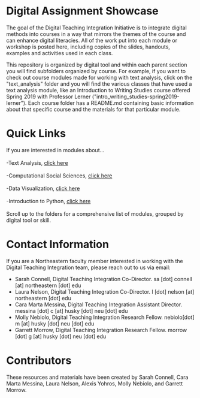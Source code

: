 # Digital Assignment Showcase

The goal of the Digital Teaching Integration Initiative is to integrate digital methods into courses in a way that mirrors the themes of the course and can enhance digital literacies.  All of the work put into each module or workshop is posted here, including copies of the slides, handouts, examples and activities used in each class.

This repository is organized by digital tool and within each parent section you will find subfolders organized by course. For example, if you want to check out course modules made for working with text analysis, click on the "text_analysis" folder and you will find the various classes that have used a text analysis module, like an Introduction to Writing Studies course offered Spring 2019 with Professor Lerner ("intro_writing_studies-spring2019-lerner"). Each course folder has a README.md containing basic information about that specific course and the materials for that particular module.

# Quick Links

If you are interested in modules about...
<br>
<br>
-Text Analysis, [click here](https://github.com/NULabNortheastern/digitalassignmentshowcase/tree/master/text_analysis)
<br>
<br>
-Computational Social Sciences, [click here](https://github.com/NULabNortheastern/digitalassignmentshowcase/tree/master/intro_computational_social_sciences)
<br>
<br>
-Data Visualization, [click here](https://github.com/NULabNortheastern/digitalassignmentshowcase/tree/master/data_visualization)
<br>
<br>
-Introduction to Python, [click here](https://github.com/NULabNortheastern/digitalassignmentshowcase/tree/master/intro_python)
<br>
<br>
Scroll up to the folders for a comprehensive list of modules, grouped by digital tool or skill. 
<br>

# Contact Information

If you are a Northeastern faculty member interested in working with the Digital Teaching Integration team, please reach out to us via email:

- Sarah Connell, Digital Teaching Integration Co-Director. sa [dot] connell [at] northeastern [dot] edu
- Laura Nelson, Digital Teaching Integration Co-Director. l [dot] nelson [at] northeastern [dot] edu
- Cara Marta Messina, Digital Teaching Integration Assistant Director. messina [dot] c [at] husky [dot] neu [dot] edu
- Molly Nebiolo, Digital Teaching Integration Research Fellow. nebiolo[dot] m [at] husky [dot] neu [dot] edu
- Garrett Morrow, Digital Teaching Integration Research Fellow. morrow [dot] g [at] husky [dot] neu [dot] edu


# Contributors
These resources and materials have been created by Sarah Connell, Cara Marta Messina, Laura Nelson, Alexis Yohros, Molly Nebiolo, and Garrett Morrow. 
